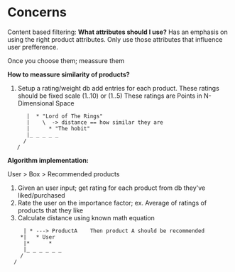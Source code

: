 Concerns
========

Content based filtering:
 **What attributes should I use?**
 Has an emphasis on using the right product attributes.
 Only use those attributes that influence user prefference.

 Once you choose them; meassure them

**How to meassure similarity of products?**
 1. Setup a rating/weight db add entries for each product.
    These ratings should be fixed scale (1..10) or (1..5)
    These ratings are Points in N-Dimensional Space
```
      |  * "Lord of The Rings" 
      |    \  -> distance == how similar they are
      |      * "The hobit"
      |_ _ _ _ _
     /
   /
```

 **Algorithm implementation:**

  User > Box > Recommended products

 1. Given an user input; get rating for each product from db they've liked/purchased
 2. Rate the user on the importance factor; ex. Average of ratings of products that they like
 3. Calculate distance using known math equation

```
     | * ---> ProductA    Then product A should be recommended  
    *|   * User 
     |*      *
     |_ _ _ _ _ _ 
    /
  /
```
